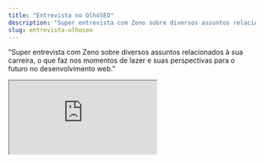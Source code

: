 ```yaml
---
title: "Entrevista no OlhóSEO"
description: "Super entrevista com Zeno sobre diversos assuntos relacionados à sua carreira, o que faz nos momentos de lazer e suas perspectivas para o futuro no desenvolvimento web."
slug: entrevista-olhoseo
---
```


"Super entrevista com Zeno sobre diversos assuntos relacionados à sua carreira, o que faz nos momentos de lazer e suas perspectivas para o futuro no desenvolvimento web."

<div class="iframe-wrap">
  <iframe src="http://www.youtube.com/embed/GeNVyYfBuAM">
  </iframe>
</div>